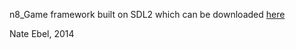 n8_Game framework built on SDL2 which can be downloaded [here](https://www.libsdl.org/download-2.0.php)

Nate Ebel, 2014

